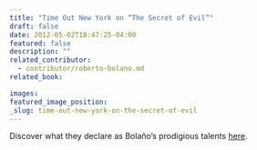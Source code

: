 ```yaml
---
title: "Time Out New York on “The Secret of Evil”"
draft: false
date: 2012-05-02T18:47:25-04:00
featured: false
description: ""
related_contributor:
  - contributor/roberto-bolano.md
related_book:

images:
featured_image_position: 
_slug: time-out-new-york-on-the-secret-of-evil
---
```


Discover what they declare as Bolaño’s prodigious talents [here](http://www.timeout.com/newyork/books/review-the-secret-of-evil-by-roberto-bolanyo). 

